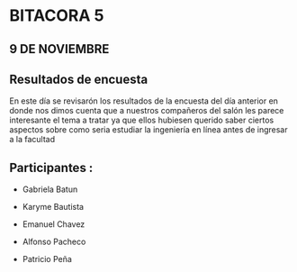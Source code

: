 # BITACORA 5

## 9 DE NOVIEMBRE

## Resultados de encuesta 

En este día se revisarón los resultados de la encuesta del día anterior en donde
nos dimos cuenta que a nuestros compañeros del salón les parece interesante el tema 
a tratar ya que ellos  hubiesen querido saber ciertos aspectos sobre como seria estudiar 
la ingeniería en línea antes de ingresar a la facultad

## Participantes :

- Gabriela Batun

- Karyme Bautista

- Emanuel Chavez

- Alfonso Pacheco

- Patricio Peña
